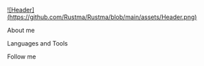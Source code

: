 [![Header] (https://github.com/Rustma/Rustma/blob/main/assets/Header.png)]()

About me

Languages and Tools

Follow me
